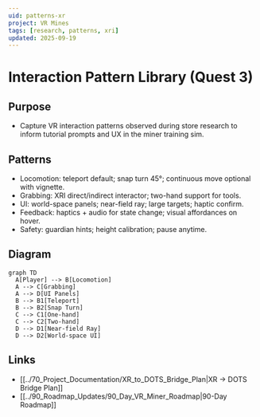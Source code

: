 ```yaml
---
uid: patterns-xr
project: VR Mines
tags: [research, patterns, xri]
updated: 2025-09-19
---
```


# Interaction Pattern Library (Quest 3)

## Purpose
- Capture VR interaction patterns observed during store research to inform tutorial prompts and UX in the miner training sim.

## Patterns
- Locomotion: teleport default; snap turn 45°; continuous move optional with vignette.
- Grabbing: XRI direct/indirect interactor; two-hand support for tools.
- UI: world-space panels; near-field ray; large targets; haptic confirm.
- Feedback: haptics + audio for state change; visual affordances on hover.
- Safety: guardian hints; height calibration; pause anytime.

## Diagram
```mermaid
graph TD
  A[Player] --> B[Locomotion]
  A --> C[Grabbing]
  A --> D[UI Panels]
  B --> B1[Teleport]
  B --> B2[Snap Turn]
  C --> C1[One-hand]
  C --> C2[Two-hand]
  D --> D1[Near-field Ray]
  D --> D2[World-space UI]
```

## Links
- [[../70_Project_Documentation/XR_to_DOTS_Bridge_Plan|XR → DOTS Bridge Plan]]
- [[../90_Roadmap_Updates/90_Day_VR_Miner_Roadmap|90-Day Roadmap]]

